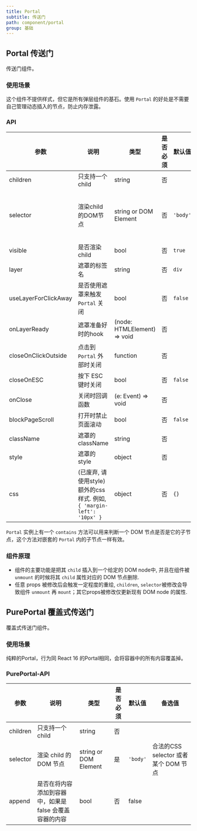 ```yaml
---
title: Portal
subtitle: 传送门
path: component/portal
group: 基础
---
```


## Portal 传送门

传送门组件。

### 使用场景

这个组件不提供样式，但它是所有弹层组件的基石。使用 `Portal` 的好处是不需要自己管理动态插入的节点，防止内存泄露。

### API

| 参数        | 说明             | 类型       | 是否必须    | 默认值      | 备选值              |
| --------- | ----------------- | ---------- | ----------- | -------- | ------------------- |
| children  | 只支持一个child        | string         |  否   |     |                |
| selector  | 渲染child的DOM节点     | string or DOM Element | 否 | `'body'` | 合法的CSS selector或者某个DOM节点 |
| visible   | 是否渲染child    | bool         | 否 | `true`   |                |
| layer | 遮罩的标签名 | string | 否 | `div` | |
| useLayerForClickAway | 是否使用遮罩来触发 `Portal` 关闭 | bool | 否 | `false` | |
| onLayerReady | 遮罩准备好时的hook | (node: HTMLElement) => void | 否 | |
| closeOnClickOutside | 点击到 `Portal` 外部时关闭 | function | 否 | |
| closeOnESC | 按下 ESC 键时关闭 | bool | 否 | `false` |  |
| onClose | 关闭时回调函数 | (e: Event) => void | 否 |  | 
| blockPageScroll | 打开时禁止页面滚动 | bool | 否 | `false` | |
| className | 遮罩的className      | string | 否 |     |         |
| style | 遮罩的style | object | 否 | | |
| css      | (已废弃, 请使用style)额外的css样式. 例如, `{ 'margin-left': '10px' }` | object  | 否 | `{}`     |     |

`Portal` 实例上有一个 `contains` 方法可以用来判断一个 DOM 节点是否是它的子节点，这个方法对嵌套的 `Portal` 内的子节点一样有效。 

### 组件原理

- 组件的主要功能是把其 `child` 插入到一个给定的 DOM node中, 并且在组件被 `unmount` 的时候将其 `child` 属性对应的 DOM 节点删除.
- 任意 props 被修改后会触发一定程度的重绘, `children`, `selector`被修改会导致组件 `unmount` 再 `mount`；其它props被修改仅更新现有 DOM node 的属性.

## PurePortal 覆盖式传送门

覆盖式传送门组件。

### 使用场景

纯粹的Portal，行为同 React 16 的Portal相同，会将容器中的所有内容覆盖掉。

### PurePortal-API

| 参数        | 说明             | 类型       | 是否必须    | 默认值      | 备选值              |
| --------- | ----------------- | ---------- | ----------- | -------- | ------------------- |
| children  | 只支持一个child        | string         |  否   |     |                |
| selector  | 渲染 child 的 DOM 节点     | string or DOM Element | 是 | `'body'` | 合法的CSS selector 或者某个 DOM 节点 |
| append | 是否在将内容添加到容器中，如果是 false 会覆盖容器的内容 | bool | 否 | false |  |
